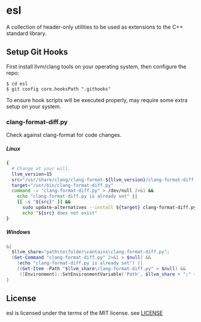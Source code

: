 # esl

A collection of header-only utilities to be used as extensions to the C++ standard library.

## Setup Git Hooks

First install llvm/clang tools on your operating system, then configure the repo:

```shell
$ cd esl
$ git config core.hooksPath ".githooks"
```

To ensure hook scripts will be executed properly, may require some extra setup on your system.

### clang-format-diff.py

Check against clang-format for code changes.

##### Linux

```bash
{
  # Change at your will.
  llvm_version=15
  src="/usr/share/clang/clang-format-${llvm_version}/clang-format-diff.py"
  target="/usr/bin/clang-format-diff.py"
  command -v "clang-format-diff.py" > /dev/null 2>&1 &&
    echo "clang-format-diff.py is already set" ||
    [[ -s "${src}" ]] &&
      sudo update-alternatives --install ${target} clang-format-diff.py ${src} ${llvm_version}0 ||
      echo "${src} does not exist"
}
```

##### Windows

```powershell
&{
  $llvm_share="path\to\folder\contains\clang-format-diff.py";
  (Get-Command "clang-format-diff.py" 2>&1 > $null) &&
    (echo "clang-format-diff.py is already set") ||
    ((Get-Item -Path "$llvm_share\clang-format-diff.py" > $null) &&
     ([Environment]::SetEnvironmentVariable('Path', $llvm_share + ";" + [Environment]::GetEnvironmentVariable('Path', 'User'), 'User')))
}
```

## License

esl is licensed under the terms of the MIT license. see [LICENSE](https://github.com/kingsamchen/esl/blob/master/LICENSE)
